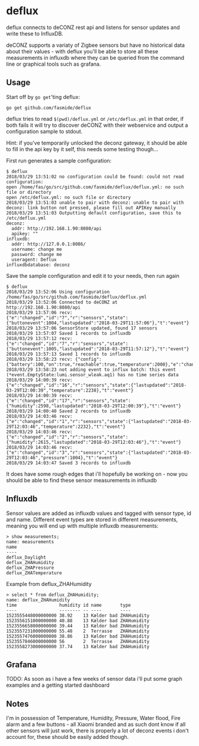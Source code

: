 # deflux
deflux connects to deCONZ rest api and listens for sensor updates and write these to InfluxDB.

deCONZ supports a variaty of Zigbee sensors but have no historical data about their values - with deflux you'll be able to store all these measurements in influxdb where they can be queried from the command line or graphical tools such as grafana. 

## Usage

Start off by `go get`'ting deflux:

```
go get github.com/fasmide/deflux
```

deflux tries to read `$(pwd)/deflux.yml` or `/etc/deflux.yml` in that order, if both fails it will try to discover deCONZ with their webservice and output a configuration sample to stdout. 

Hint: if you've temporarily unlocked the deconz gateway, it should be able to fill in the api key by it self, this needs some testing though...

First run generates a sample configuration:

```
$ deflux
2018/03/29 13:51:02 no configuration could be found: could not read configuration: 
open /home/fas/go/src/github.com/fasmide/deflux/deflux.yml: no such file or directory
open /etc/deflux.yml: no such file or directory
2018/03/29 13:51:03 unable to pair with deconz: unable to pair with deconz: link button not pressed, please fill out APIKey manually
2018/03/29 13:51:03 Outputting default configuration, save this to /etc/deflux.yml
deconz:
  addr: http://192.168.1.90:8080/api
  apikey: ""
influxdb:
  addr: http://127.0.0.1:8086/
  username: change me
  password: change me
  useragent: Deflux
influxdbdatabase: deconz
```

Save the sample configuration and edit it to your needs, then run again

```
$ deflux 
2018/03/29 13:52:06 Using configuration /home/fas/go/src/github.com/fasmide/deflux/deflux.yml
2018/03/29 13:52:06 Connected to deCONZ at http://192.168.1.90:8080/api
2018/03/29 13:57:06 recv: {"e":"changed","id":"7","r":"sensors","state":{"buttonevent":1004,"lastupdated":"2018-03-29T11:57:06"},"t":"event"}
2018/03/29 13:57:06 SensorStore updated, found 17 sensors
2018/03/29 13:57:07 Saved 1 records to influxdb
2018/03/29 13:57:12 recv: {"e":"changed","id":"7","r":"sensors","state":{"buttonevent":1005,"lastupdated":"2018-03-29T11:57:12"},"t":"event"}
2018/03/29 13:57:13 Saved 1 records to influxdb
2018/03/29 13:58:23 recv: {"config":{"battery":100,"on":true,"reachable":true,"temperature":2000},"e":"changed","id":"6","r":"sensors","t":"event"}
2018/03/29 13:58:23 not adding event to influx batch: this event (*event.EmptyState:lumi.sensor_wleak.aq1) has no time series data
2018/03/29 14:00:39 recv: {"e":"changed","id":"16","r":"sensors","state":{"lastupdated":"2018-03-29T12:00:39","temperature":2238},"t":"event"}
2018/03/29 14:00:39 recv: {"e":"changed","id":"17","r":"sensors","state":{"humidity":2598,"lastupdated":"2018-03-29T12:00:39"},"t":"event"}
2018/03/29 14:00:40 Saved 2 records to influxdb
2018/03/29 14:03:46 recv: {"e":"changed","id":"1","r":"sensors","state":{"lastupdated":"2018-03-29T12:03:46","temperature":2232},"t":"event"}
2018/03/29 14:03:46 recv: {"e":"changed","id":"2","r":"sensors","state":{"humidity":2615,"lastupdated":"2018-03-29T12:03:46"},"t":"event"}
2018/03/29 14:03:46 recv: {"e":"changed","id":"3","r":"sensors","state":{"lastupdated":"2018-03-29T12:03:46","pressure":1004},"t":"event"}
2018/03/29 14:03:47 Saved 3 records to influxdb
```

It does have some rough edges that i'll hopefully be working on - now you should be able to find these sensor measurements in influxdb

## Influxdb

Sensor values are added as influxdb values and tagged with sensor type, id and name.
Different event types are stored in different measurements, meaning you will end up with multiple influxdb measurements:
```
> show measurements;
name: measurements
name
----
deflux_Daylight
deflux_ZHAHumidity
deflux_ZHAPressure
deflux_ZHATemperature

```
Example from deflux_ZHAHumidity
```
> select * from deflux_ZHAHumidity;
name: deflux_ZHAHumidity
time                humidity id name       type
----                -------- -- ----       ----
1523555448000000000 38.92    13 Kælder bad ZHAHumidity
1523556151000000000 40.88    13 Kælder bad ZHAHumidity
1523556658000000000 39.44    13 Kælder bad ZHAHumidity
1523557231000000000 55.48    2  Terrasse   ZHAHumidity
1523557476000000000 38.86    13 Kælder bad ZHAHumidity
1523557846000000000 56       2  Terrasse   ZHAHumidity
1523558273000000000 37.74    13 Kælder bad ZHAHumidity
``` 

## Grafana

TODO: As soon as i have a few weeks of sensor data i'll put some graph examples and a getting started dashboard

## Notes
I'm in possession of Temperature, Humidity, Pressure, Water flood, Fire alarm and a few buttons - all Xiaomi branded and as such dont know if all other sensors will just work, there is properly a lot of deconz events i don't account for, these should be easily added though.